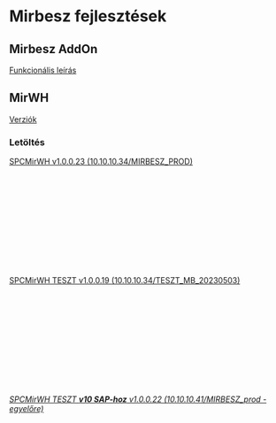 <script type="text/javascript" src="js/jquery.min.js"></script>
<script type="text/javascript" src="js/qrcode.js"></script>

# Mirbesz fejlesztések

## Mirbesz AddOn

[Funkcionális leírás](mirbesz-addon.docs/mirbesz-addon-dok-v0.0.0.0.md)

## MirWH

[Verziók](mirwh.docs/verziok.md)

### Letöltés

<a href="download/com.spc.mirwh.apk" download>SPCMirWH v1.0.0.23 (10.10.10.34/MIRBESZ_PROD)</a>
<div id="qrcodemirwh" style="width:100px; height:100px; margin:25px;"></div>

<br/><br/>

<a href="download/com.spc.mirwhteszt.apk" download>SPCMirWH TESZT v1.0.0.19 (10.10.10.34/TESZT_MB_20230503)</a>
<div id="qrcodemirwhteszt" style="width:100px; height:100px; margin:25px;"></div>

<br/><br/>

<a href="download/com.spc.mirwh10teszt.apk" download><i>SPCMirWH TESZT <b>v10 SAP-hoz</b> v1.0.0.22 (10.10.10.41/MIRBESZ_prod - egyelőre)</i></a>
<div id="qrcodemirwhteszt10" style="width:100px; height:100px; margin:25px;"></div>

<br/><br/>



<script type="text/javascript">
var qrcodemirwh = new QRCode(document.getElementById("qrcodemirwh"), {
    text   : "https://SpecSD.github.io/download/com.spc.mirwh.apk",
	width  : 100,
	height : 100
});
var qrcodemirwhteszt = new QRCode(document.getElementById("qrcodemirwhteszt"), {
    text   : "https://SpecSD.github.io/download/com.spc.mirwhteszt.apk",
	width  : 100,
	height : 100
});
var qrcodemirwhteszt = new QRCode(document.getElementById("qrcodemirwhteszt10"), {
    text   : "https://SpecSD.github.io/download/com.spc.mirwh10teszt.apk",
	width  : 100,
	height : 100
});

</script>